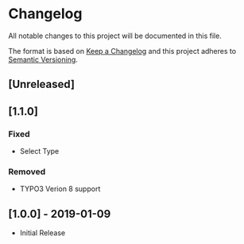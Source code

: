 # Changelog
All notable changes to this project will be documented in this file.

The format is based on [Keep a Changelog](http://keepachangelog.com/en/1.0.0/)
and this project adheres to [Semantic Versioning](http://semver.org/spec/v2.0.0.html).

## [Unreleased]

## [1.1.0]
### Fixed
- Select Type
### Removed
- TYPO3 Verion 8 support

## [1.0.0] - 2019-01-09
- Initial Release